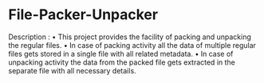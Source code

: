 # File-Packer-Unpacker
Description :  • This project provides the facility of packing and unpacking the regular files.  • In case of packing activity all the data of multiple regular files gets stored in a single file with all related metadata. • In case of unpacking activity the data from the packed file gets extracted in the separate file with all necessary details. 
